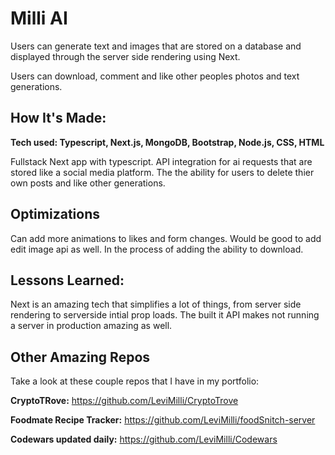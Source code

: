 # Milli AI
Users can generate text and images that are stored on a database and displayed through the server side rendering using Next.

Users can download, comment and like other peoples photos and text generations.




## How It's Made:

**Tech used: Typescript, Next.js, MongoDB, Bootstrap, Node.js, CSS, HTML**

Fullstack Next app with typescript. API integration for ai requests that are stored like a social media platform. The the ability for users to delete thier own posts and like other generations.

## Optimizations

Can add more animations to likes and form changes. Would be good to add edit image api as well. In the process of adding the ability to download.

## Lessons Learned:

Next is an amazing tech that simplifies a lot of things, from server side rendering to serverside intial prop loads. The built it API makes not running a server in production amazing as well.

## Other Amazing Repos
Take a look at these couple repos that I have in my portfolio:

**CryptoTRove:** https://github.com/LeviMilli/CryptoTrove

**Foodmate Recipe Tracker:** https://github.com/LeviMilli/foodSnitch-server


**Codewars updated daily:** https://github.com/LeviMilli/Codewars


